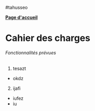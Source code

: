 #tahusseo

**[Page d'accueil](https://tahusseo.github.io/home.html)**


# Cahier des charges

###### Fonctionnalités prévues

1. tesazt
- okdz
2. ijafi
- iufez
- iu